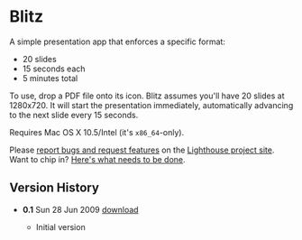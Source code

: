 # Blitz

A simple presentation app that enforces a specific format: 

* 20 slides
* 15 seconds each
* 5 minutes total

To use, drop a PDF file onto its icon. Blitz assumes you'll have 20 slides at 1280x720. It will start the presentation immediately, automatically advancing to the next slide every 15 seconds.

Requires Mac OS X 10.5/Intel (it's `x86_64`-only).

Please [report bugs and request features](http://rentzsch.lighthouseapp.com/projects/32860-blitz/tickets/new) on the [Lighthouse project site](http://rentzsch.lighthouseapp.com/projects/32860-blitz/tickets?q=all). Want to chip in? [Here's what needs to be done](http://rentzsch.lighthouseapp.com/projects/32860-blitz/tickets/bins/29884).

## Version History

* **0.1** Sun 28 Jun 2009 [download](http://s3.amazonaws.com/rentzsch/Blitz-0.1.zip)

	* Initial version